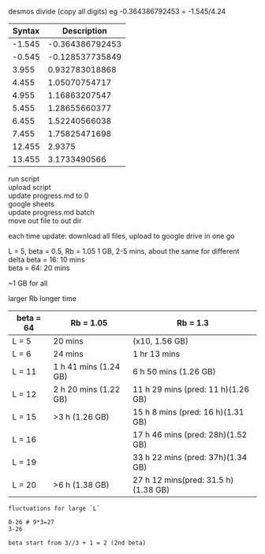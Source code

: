 desmos divide (copy all digits) eg -0.364386792453 = -1.545/4.24

| Syntax      | Description |
| ----------- | ----------- |
| -1.545      | -0.364386792453       |
| -0.545   | -0.128537735849        |
| 3.955   | 0.932783018868        |
| 4.455   | 1.05070754717        |
| 4.955   | 1.16863207547        |
| 5.455   | 1.28655660377        |
| 6.455   | 1.52240566038        |
| 7.455   | 1.75825471698        |
| 12.455   | 2.9375        |
| 13.455   | 3.1733490566        |

run script  
upload script  
update progress.md to 0  
google sheets  
update progress.md batch  
move out file to out dir

each time update: download all files, upload to google drive in one go

L = 5, beta = 0.5, Rb = 1.05
1 GB, 2-5 mins, about the same for different delta
beta = 16: 10 mins  
beta = 64: 20 mins

~1 GB for all

larger Rb longer time  


| beta = 64      | Rb = 1.05 | Rb = 1.3 |
| ----------- | ----------- | ----------- |
| L = 5      | 20 mins       | (x10, 1.56 GB) |
| L = 6      | 24 mins       | 1 hr 13 mins |
| L = 11 | 1 h 41 mins (1.24 GB) | 6 h 50 mins (1.26 GB) |
| L = 12 | 2 h 20 mins (1.22 GB) | 11 h 29 mins (pred: 11 h)(1.26 GB) |
| L = 15 | >3 h (1.26 GB) | 15 h 8 mins (pred: 16 h)(1.31 GB)|
| L = 16 | | 17 h 46 mins (pred: 28h)(1.52 GB) |
| L = 19 | | 33 h 22 mins (pred: 37h)(1.34 GB) |
| L = 20   | >6 h (1.38 GB) | 27 h 12 mins(pred: 31.5 h)(1.38 GB) |

```
fluctuations for large `L`

0-26 # 9*3=27
3-26

beta start from 3//3 + 1 = 2 (2nd beta)
```
